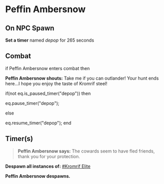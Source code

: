 # Peffin Ambersnow


## On NPC Spawn

**Set a timer** named *depop* for 265 seconds


## Combat

if Peffin Ambersnow enters combat  then


**Peffin Ambersnow shouts:** <span class="text-danger">Take me if you can outlander! Your hunt ends here...I hope you enjoy the taste of Kromrif steel!</span>


if(not eq.is_paused_timer("depop")) then



eq.pause_timer("depop");


else


eq.resume_timer("depop");
end



## Timer(s)


>**Peffin Ambersnow says:** The cowards seem to have fled friends, thank you for your protection.

**Despawn all instances of:**  [\#Kromrif Elite](/npc/116040)

**Peffin Ambersnow despawns.**